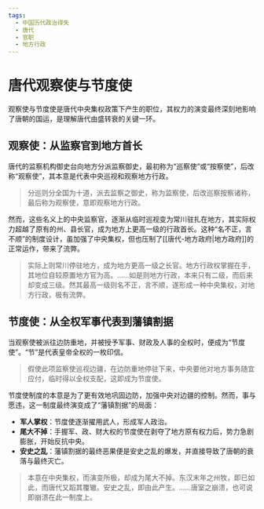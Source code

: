 ```yaml
---
tags:
  - 中国历代政治得失
  - 唐代
  - 官职
  - 地方行政
---
```


# 唐代观察使与节度使

观察使与节度使是唐代中央集权政策下产生的职位，其权力的演变最终深刻地影响了唐朝的国运，是理解唐代由盛转衰的关键一环。

## 观察使：从监察官到地方首长

唐代的监察机构御史台向地方分派监察御史，最初称为“巡察使”或“按察使”，后改称“观察使”，其本意是代表中央巡视和观察地方行政。

> 分巡则分全国为十道，派去监察之御史，称为监察使，后改巡察按察诸称，最后称为观察使，意即观察地方行政。

然而，这些名义上的中央监察官，逐渐从临时巡视变为常川驻扎在地方，其实际权力超越了原有的州、县长官，成为地方上更高一级的行政首长。这种“名不正，言不顺”的制度设计，虽加强了中央集权，但也压制了[[唐代-地方政府|地方政府]]的正常运作，带来了流弊。

> 实际上则常川停驻地方，成为地方更高一级之长官。地方行政权掌握在手，其地位自较原置地方官为高。……如是则地方行政，本来只有二级，而后来却变成三级。然其最高一级则名不正，言不顺，遂形成一种中央集权，对地方行政，极有流弊。

## 节度使：从全权军事代表到藩镇割据

当观察使被派往边防重地，并被授予军事、财政及人事的全权时，便成为“节度使”。“节”是代表皇帝全权的一枚印信。

> 假使此项监察使巡视边疆，在边防重地停驻下来，中央要他对地方事务随宜应付，临时得以全权支配，这即成为节度使。

节度使制度的本意是为了更有效地巩固边防，加强中央对边疆的控制。然而，事与愿违，这一制度最终演变成了“藩镇割据”的局面：

- **军人掌权**：节度使逐渐擢用武人，形成军人政治。
- **尾大不掉**：手握军、政、财大权的节度使在剥夺了地方原有权力后，势力急剧膨胀，开始反抗中央。
- **安史之乱**：藩镇割据的最终恶果便是安史之乱的爆发，并直接导致了唐朝的衰落与最终灭亡。

> 本意在中央集权，而演变所极，却成为尾大不掉。东汉末年之州牧，即已如此，而唐代又蹈其覆辙。安史之乱，即由此产生。……唐室之崩溃，也可说即崩溃在此一制度上。
